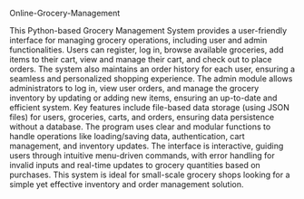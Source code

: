 Online-Grocery-Management

This Python-based Grocery Management System provides a user-friendly interface for managing grocery operations, including user and admin functionalities. Users can register, log in, browse available groceries, add items to their cart, view and manage their cart, and check out to place orders. The system also maintains an order history for each user, ensuring a seamless and personalized shopping experience. The admin module allows administrators to log in, view user orders, and manage the grocery inventory by updating or adding new items, ensuring an up-to-date and efficient system.
Key features include file-based data storage (using JSON files) for users, groceries, carts, and orders, ensuring data persistence without a database. The program uses clear and modular functions to handle operations like loading/saving data, authentication, cart management, and inventory updates. The interface is interactive, guiding users through intuitive menu-driven commands, with error handling for invalid inputs and real-time updates to grocery quantities based on purchases. This system is ideal for small-scale grocery shops looking for a simple yet effective inventory and order management solution.
